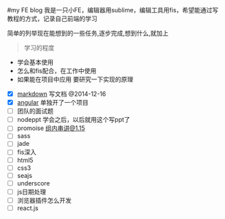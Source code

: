 #my FE blog
我是一只小FE，编辑器用sublime，编辑工具用fis，希望能通过写教程的方式，记录自己前端的学习

简单的列举现在能想到的一些任务,逐步完成,想到什么,就加上
> 学习的程度
- 学会基本使用
- 怎么和fis配合，在工作中使用
- 如果能在项目中应用 要研究一下实现的原理

- [x] [markdown](/markdown/markdown.md) 写文档  @2014-12-16
- [x] [angular](https://github.com/shengxinjing/angular_blog) 单独开了一个项目
- [ ] 团队的面试题
- [ ] nodeppt 学会之后，以后就用这个写ppt了
- [ ] promoise 组内串讲@1.15
- [ ] sass
- [ ] jade
- [ ] fis深入
- [ ] html5
- [ ] css3
- [ ] seajs
- [ ] underscore
- [ ] js日期处理
- [ ] 浏览器插件怎么开发
- [ ] react.js